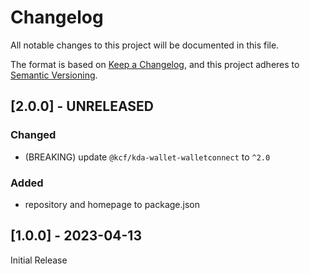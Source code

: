 # Changelog

All notable changes to this project will be documented in this file.

The format is based on [Keep a Changelog](https://keepachangelog.com/en/1.0.0/),
and this project adheres to [Semantic Versioning](https://semver.org/spec/v2.0.0.html).

## [2.0.0] - UNRELEASED

### Changed

- (BREAKING) update `@kcf/kda-wallet-walletconnect` to `^2.0`

### Added

- repository and homepage to package.json

## [1.0.0] - 2023-04-13

Initial Release
